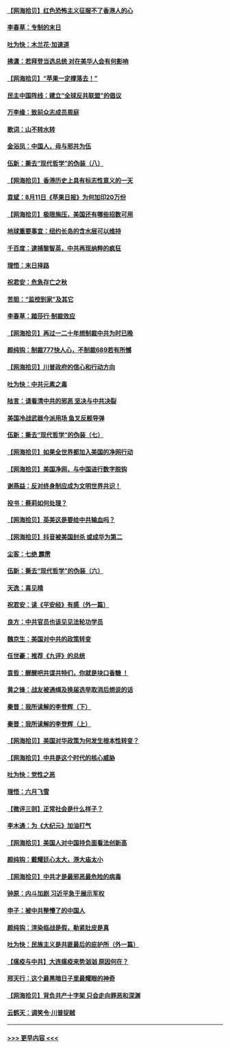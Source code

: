 #### [【网海拾贝】红色恐怖主义征服不了香港人的心](../pages/nsc993/n12329296.md?t=08150202) 
#### [李春草：专制的末日](../pages/nsc993/n12329079.md?t=08150202) 
#### [吐为快：木兰花‧加速道](../pages/nsc993/n12327366.md?t=08150202) 
#### [拂潇：若拜登当选总统 对在美华人会有何影响](../pages/nsc993/n12295996.md?t=08150202) 
#### [【网海拾贝】“苹果一定撑落去！”](../pages/nsc993/n12326784.md?t=08150202) 
#### [民主中国阵线：建立“全球反共联盟”的倡议](../pages/nsc993/n12324177.md?t=08150202) 
#### [万李缘：致前众志成员周庭](../pages/nsc993/n12324635.md?t=08150202) 
#### [歌词：山不转水转](../pages/nsc993/n12324599.md?t=08150202) 
#### [金浴凤：中国人，毋与邪共为伍](../pages/nsc993/n12324257.md?t=08150202) 
#### [伍新：撕去“现代哲学”的伪装（八）](../pages/nsc993/n12324188.md?t=08150202) 
#### [【网海拾贝】香港历史上具有标志性意义的一天](../pages/nsc993/n12324021.md?t=08150202) 
#### [袁斌：8月11日《苹果日报》为何加印20万份](../pages/nsc993/n12323955.md?t=08150202) 
#### [【网海拾贝】极限施压，美国还有哪些招数可用](../pages/nsc993/n12322512.md?t=08150202) 
#### [地球重要事宜：纽约长岛的含水层可以维持](../pages/nsc993/n12321844.md?t=08150202) 
#### [千百度：逮捕黎智英，中共再现纳粹的疯狂](../pages/nsc993/n12321777.md?t=08150202) 
#### [理悟：末日择路](../pages/nsc993/n12320812.md?t=08150202) 
#### [祝君安：危急存亡之秋](../pages/nsc993/n12320795.md?t=08150202) 
#### [苦胆：“监控到家”及其它](../pages/nsc993/n12320751.md?t=08150202) 
#### [李春草：踏莎行·制裁效应](../pages/nsc993/n12318290.md?t=08150202) 
#### [【网海拾贝】再过一二十年想制裁中共为时已晚](../pages/nsc993/n12318195.md?t=08150202) 
#### [颜纯钩：制裁777快人心，不制裁689若有所憾](../pages/nsc993/n12316912.md?t=08150202) 
#### [【网海拾贝】川普政府的信心和行动方向](../pages/nsc993/n12316673.md?t=08150202) 
#### [吐为快：中共元素之毒](../pages/nsc993/n12316547.md?t=08150202) 
#### [陆言：请看清中共的邪恶 坚决与中共决裂](../pages/nsc993/n12315784.md?t=08150202) 
#### [美国冷战武器今派用场 鱼叉反舰导弹](../pages/nsc993/n12316258.md?t=08150202) 
#### [伍新：撕去“现代哲学”的伪装（七）](../pages/nsc993/n12315846.md?t=08150202) 
#### [【网海拾贝】如果全世界都加入美国的净网行动](../pages/nsc993/n12315588.md?t=08150202) 
#### [【网海拾贝】美国净网，与中国进行数字脱钩](../pages/nsc993/n12312813.md?t=08150202) 
#### [谢燕益：反对终身制应成为文明世界共识！](../pages/nsc993/n12310465.md?t=08150202) 
#### [投书：蔡莉如何处理？](../pages/nsc993/n12310224.md?t=08150202) 
#### [【网海拾贝】英美这是要给中共输血吗？](../pages/nsc993/n12307646.md?t=08150202) 
#### [【网海拾贝】抖音被美国封杀 或成华为第二](../pages/nsc993/n12305277.md?t=08150202) 
#### [尘客：七绝 霹雳](../pages/nsc993/n12304053.md?t=08150202) 
#### [伍新：撕去“现代哲学”的伪装（六）](../pages/nsc993/n12303243.md?t=08150202) 
#### [天逸：喜见晴](../pages/nsc993/n12303226.md?t=08150202) 
#### [祝君安：读《平安经》有感（外一篇）](../pages/nsc993/n12303170.md?t=08150202) 
#### [良方：中共官员也该见见法轮功学员](../pages/nsc993/n12302985.md?t=08150202) 
#### [魏京生：美国对中共的政策转变](../pages/nsc993/n12302929.md?t=08150202) 
#### [任世豪：推荐《九评》的总统](../pages/nsc993/n12302838.md?t=08150202) 
#### [袁哲：醒醒吧共谍共特们，你就是块口香糖 ！](../pages/nsc993/n12302678.md?t=08150202) 
#### [黄之锋：战友被通缉及换届选举取消后想说的话](../pages/nsc993/n12302681.md?t=08150202) 
#### [秦晋：我所读解的李登辉（下）](../pages/nsc993/n12302171.md?t=08150202) 
#### [秦晋：我所读解的李登辉（上）](../pages/nsc993/n12301979.md?t=08150202) 
#### [【网海拾贝】美国对华政策为何发生根本性转变？](../pages/nsc993/n12302091.md?t=08150202) 
#### [【网海拾贝】中共是这个时代的核心威胁](../pages/nsc993/n12300541.md?t=08150202) 
#### [吐为快：党性之恶](../pages/nsc993/n12300263.md?t=08150202) 
#### [理悟：六月飞雪](../pages/nsc993/n12300243.md?t=08150202) 
#### [【微评三则】正常社会是什么样子？](../pages/nsc993/n12300228.md?t=08150202) 
#### [李木通：为《大纪元》加油打气](../pages/nsc993/n12280363.md?t=08150202) 
#### [【网海拾贝】美国人对中国持负面看法创新高](../pages/nsc993/n12298720.md?t=08150202) 
#### [颜纯钩：戴耀廷心太大，港大庙太小](../pages/nsc993/n12297682.md?t=08150202) 
#### [【网海拾贝】中共才是最邪恶最危险的病毒](../pages/nsc993/n12296470.md?t=08150202) 
#### [钟原：内斗加剧 习近平急于展示军权](../pages/nsc993/n12292544.md?t=08150202) 
#### [申子：被中共整懵了的中国人](../pages/nsc993/n12291389.md?t=08150202) 
#### [颜纯钩：渲染临战是假，勒紧肚皮是真](../pages/nsc993/n12290945.md?t=08150202) 
#### [吐为快：民族主义是共匪最后的庇护所（外一篇）](../pages/nsc993/n12290887.md?t=08150202) 
#### [【瘟疫与中共】大连瘟疫来势汹汹 原因何在？](../pages/nsc993/n12287474.md?t=08150202) 
#### [邢天行：这个最黑暗日子里最耀眼的神奇](../pages/nsc993/n12289882.md?t=08150202) 
#### [【网海拾贝】背负共产十字架 只会走向罪恶和深渊](../pages/nsc993/n12288290.md?t=08150202) 
#### [云鹤天：调笑令·川普捉贼](../pages/nsc993/n12285672.md?t=08150202) 

----
#### [ >>> 更早内容 <<< ](../indexes/nsc993-earlier.md)
